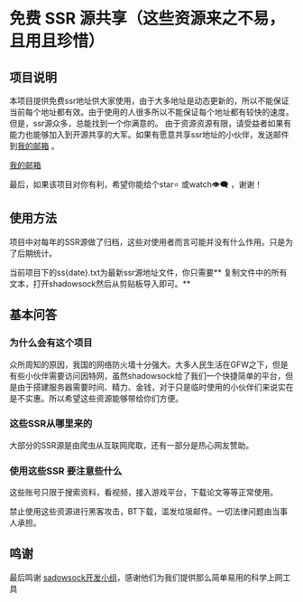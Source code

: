 # 免费 SSR 源共享（这些资源来之不易，且用且珍惜）

## 项目说明
本项目提供免费ssr地址供大家使用，由于大多地址是动态更新的，所以不能保证当前每个地址都有效。由于使用的人很多所以不能保证每个地址都有较快的速度。但是，ssr源众多，总能找到一个你满意的。
由于资源资源有限，请受益者如果有能力也能够加入到开源共享的大军。如果有愿意共享ssr地址的小伙伴，发送邮件到<a href=mailto:liuqixuan@hotmail.com>我的邮箱</a> 。

 [我的邮箱](mailto:liuqixuan@hotmail.com )

最后，如果该项目对你有利，希望你能给个star⭐ 或watch👁‍🗨 ，谢谢！




## 使用方法

项目中对每年的SSR源做了归档，这些对使用者而言可能并没有什么作用。只是为了后期统计。

当前项目下的ss{date}.txt为最新ssr源地址文件，你只需要** 复制文件中的所有文本，打开shadowsock然后从剪贴板导入即可。**


## 基本问答
### 为什么会有这个项目

众所周知的原因，我国的网络防火墙十分强大。大多人民生活在GFW之下，但是有些小伙伴需要访问因特网，虽然shadowsock给了我们一个快捷简单的平台，但是由于搭建服务器需要时间、精力、金钱，对于只是临时使用的小伙伴们来说实在是不实惠。所以希望这些资源能够带给你们方便。

### 这些SSR从哪里来的

大部分的SSR源是由爬虫从互联网爬取，还有一部分是热心网友赞助。

### 使用这些SSR 要注意些什么

这些账号只限于搜索资料，看视频，接入游戏平台，下载论文等等正常使用。

禁止使用这些资源进行黑客攻击，BT下载，滥发垃圾邮件。一切法律问题由当事人承担。

## 鸣谢
最后鸣谢 [ sadowsock开发小组](https://github.com/shadowsocks)，感谢他们为我们提供那么简单易用的科学上网工具
